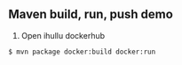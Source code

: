 ## Maven build, run, push demo

1. Open ihullu dockerhub

```shell
$ mvn package docker:build docker:run
```